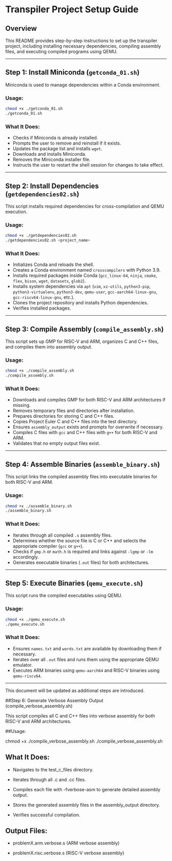 # Transpiler Project Setup Guide

## Overview
This README provides step-by-step instructions to set up the transpiler project, including installing necessary dependencies, compiling assembly files, and executing compiled programs using QEMU.

---

## Step 1: Install Miniconda (`getconda_01.sh`)

Miniconda is used to manage dependencies within a Conda environment.

### Usage:
```bash
chmod +x ./getconda_01.sh
./getconda_01.sh
```

### What It Does:
- Checks if Miniconda is already installed.
- Prompts the user to remove and reinstall if it exists.
- Updates the package list and installs `wget`.
- Downloads and installs Miniconda.
- Removes the Miniconda installer file.
- Instructs the user to restart the shell session for changes to take effect.

---

## Step 2: Install Dependencies (`getdependencies02.sh`)

This script installs required dependencies for cross-compilation and QEMU execution.

### Usage:
```bash
chmod +x ./getdependencies02.sh
./getdependencies02.sh <project_name>
```

### What It Does:
- Initializes Conda and reloads the shell.
- Creates a Conda environment named `crosscompilers` with Python 3.9.
- Installs required packages inside Conda (`gcc_linux-64`, `ninja`, `cmake`, `flex`, `bison`, `wget`, `datasets`, `glob2`).
- Installs system dependencies via `apt` (`vim`, `xz-utils`, `python3-pip`, `python3-virtualenv`, `python3-dev`, `qemu-user`, `gcc-aarch64-linux-gnu`, `gcc-riscv64-linux-gnu`, etc.).
- Clones the project repository and installs Python dependencies.
- Verifies installed packages.

---

## Step 3: Compile Assembly (`compile_assembly.sh`)

This script sets up GMP for RISC-V and ARM, organizes C and C++ files, and compiles them into assembly output.

### Usage:
```bash
chmod +x ./compile_assembly.sh
./compile_assembly.sh
```

### What It Does:
- Downloads and compiles GMP for both RISC-V and ARM architectures if missing.
- Removes temporary files and directories after installation.
- Prepares directories for storing C and C++ files.
- Copies Project Euler C and C++ files into the test directory.
- Ensures `assembly_output` exists and prompts for overwrite if necessary.
- Compiles C files with `gcc` and C++ files with `g++` for both RISC-V and ARM.
- Validates that no empty output files exist.

---

## Step 4: Assemble Binaries (`assemble_binary.sh`)

This script links the compiled assembly files into executable binaries for both RISC-V and ARM.

### Usage:
```bash
chmod +x ./assemble_binary.sh
./assemble_binary.sh
```

### What It Does:
- Iterates through all compiled `.s` assembly files.
- Determines whether the source file is C or C++ and selects the appropriate compiler (`gcc` or `g++`).
- Checks if `gmp.h` or `math.h` is required and links against `-lgmp` or `-lm` accordingly.
- Generates executable binaries (`.out` files) for both architectures.

---

## Step 5: Execute Binaries (`qemu_execute.sh`)

This script runs the compiled executables using QEMU.

### Usage:
```bash
chmod +x ./qemu_execute.sh
./qemu_execute.sh
```

### What It Does:
- Ensures `names.txt` and `words.txt` are available by downloading them if necessary.
- Iterates over all `.out` files and runs them using the appropriate QEMU emulator.
- Executes ARM binaries using `qemu-aarch64` and RISC-V binaries using `qemu-riscv64`.

---

This document will be updated as additional steps are introduced.


##Step 6: Generate Verbose Assembly Output (compile_verbose_assembly.sh)

This script compiles all C and C++ files into verbose assembly for both RISC-V and ARM architectures.

##Usage:

chmod +x ./compile_verbose_assembly.sh
./compile_verbose_assembly.sh

## What It Does:

- Navigates to the test_c_files directory.

- Iterates through all .c and .cc files.

- Compiles each file with -fverbose-asm to generate detailed assembly output.

- Stores the generated assembly files in the assembly_output directory.

- Verifies successful compilation.

## Output Files:

- problemX.arm.verbose.s (ARM verbose assembly)

- problemX.risc.verbose.s (RISC-V verbose assembly)
